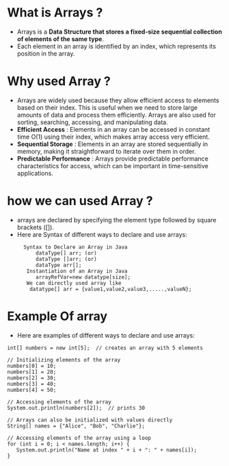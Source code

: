 # What is Arrays ?
- Arrays is a **Data Structure that stores a fixed-size sequential collection of elements of the same type**.
- Each element in an array is identified by an index, which represents its position in the array.
# Why used Array ?
- Arrays are widely used because they allow efficient access to elements based on their index.
  This is useful when we need to store large amounts of data and process them efficiently. Arrays are also used for sorting, searching, accessing, and manipulating data.
- **Efficient Access** : Elements in an array can be accessed in constant time O(1) using their index, which makes array access very efficient.
- **Sequential Storage** : Elements in an array are stored sequentially in memory, making it straightforward to iterate over them in order.
- **Predictable Performance** : Arrays provide predictable performance characteristics for access, which can be important in time-sensitive applications.
# how we can used Array ?
- arrays are declared by specifying the element type followed by square brackets ([]).
- Here are Syntax of different ways to declare and use arrays:
  ```
    Syntax to Declare an Array in Java
        dataType[] arr; (or)  
        dataType []arr; (or)  
        dataType arr[];  
     Instantiation of an Array in Java
        arrayRefVar=new datatype[size];
     We can directly used array like
      datatype[] arr = {value1,value2,value3,.....,valueN};
  ```
# Example Of array
- Here are examples of different ways to declare and use arrays:

 ``` // Declaring an array of integers
int[] numbers = new int[5];  // creates an array with 5 elements

// Initializing elements of the array
numbers[0] = 10;
numbers[1] = 20;
numbers[2] = 30;
numbers[3] = 40;
numbers[4] = 50;

// Accessing elements of the array
System.out.println(numbers[2]);  // prints 30

// Arrays can also be initialized with values directly
String[] names = {"Alice", "Bob", "Charlie"};

// Accessing elements of the array using a loop
for (int i = 0; i < names.length; i++) {
    System.out.println("Name at index " + i + ": " + names[i]);
}
```
 
   
    
